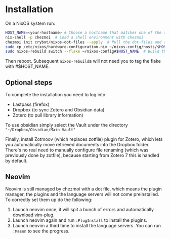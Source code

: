 # Installation
On a NixOS system run:
```bash
HOST_NAME=<your-hostname> # Choose a hostname that matches one of the available configurations
nix-shell -p chezmoi  # Load a shell environment with chezmoi
chezmoi init crybot/nixos-dot-files --apply  # Pull the dot-files and apply them: this will also create a nix-config/ directory in your home
sudo cp /etc/nixos/hardware-configuration.nix ~/nixos-config/hosts/$HOST_NAME/  # Copy your actual hardware configuration
sudo nixos-rebuild switch --flake ~/nixos-config#$HOST_NAME  # Build the system
```
Then reboot. Subsequent `nixos-rebuild`a will not need you to tag the flake with #$HOST_NAME.

## Optional steps
To complete the installation you need to log into:
- Lastpass (firefox)
- Dropbox (to sync Zotero and Obsidian data)
- Zotero (to pull library information)

To use obsidian simply select the Vault under the directory `"~/Dropbox/Obsidian/Main Vault"`

Finally, install Zotmoov (which replaces zotfile) plugin for Zotero, which lets you automatically move retrieved documents into the Dropbox folder.
There's no real need to manually configure file renaming (which was previously done by zotfile), because starting from Zotero 7 this is handled by default.

## Neovim
Neovim is still managed by chezmoi with a dot file, which means the plugin manager, the plugins and the language servers
will not come preinstalled. To correctly set them up do the following:

1. Launch neovim once, it will spit a bunch of errors and automatically download vim-plug.
2. Launch neovim again and run `:PlugInstall` to install the plugins.
3. Launch neovim a third time to install the language servers. You can run `:Mason` to see the progress.

